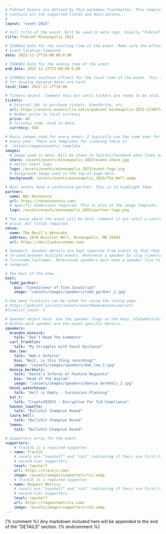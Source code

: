 ```yaml
---
# PubConf Events are defined by this markdown frontmatter. This template
# contains all the supported fields and descriptions.
#
layout: "event-2023"

# Full title of the event. Will be used in meta tags. Usually "PubConf City Year"
title: PubConf Minneapolis 2022

# ISO8601 Date for the starting time of the event. Make sure the offset is in the
# event location timezone.
date: 2022-11-17T19:00:00-6:00

# ISO8601 Date for the ending time of the event.
end_date: 2022-11-17T23:00:00-6:00

# ISO8601 Date (without offset) for the local time of the event. This is used
# for display because dates are hard.
local_time: 2022-11-17T19:00

# Tickets object. Comment this out until tickets are ready to be sold.
tickets:
  # External URL to purchase tickets. Eventbrite, etc.
  url: https://events.eventzilla.net/e/pubconf-minneapolis-2022-2138574280
  # Number price in local currency
  price: 40
  # Currency code. Used in meta.
  currency: USD

# Basic images used for every event. I typically use the same ones for a location
# every year. There are templates for creating these in
# `/assets/images/events/_template`
images:
  # Image used in meta. Will be shown in Twitter/Facebook when links are shared.
  share: /assets/events/minneapolis_2023/event-share.jpg
  # Vector event logo
  logo: /assets/events/minneapolis_2023/event-logo.svg
  # Background Image used in the top-of-page hero.
  background: /assets/events/minneapolis_2023/The_Hell.webp

# Most events have a conference partner. This is to highlight them.
partner:
  name: NDC Minnesota
  url: https://ndcminnesota.com/
  # Specific dimensions required. This is also in the image template.
  logo: /assets/events/minneapolis_2023/partner-logo.png

# The venue where the event will be held. Comment it out until a contract is in
# place. All fields required.
venue:
  name: The Devil's Advocate
  address: 1070 Nicollet Mall, Minneapolis, MN 55403
  url: https://devilsadvocatemn.com/

# Speakers. Speaker details are kept separate from events so that they can be
# re-used between multiple events. Reference a speaker by slug (lowercase,
# firstname_lastname). Referenced speakers must have a speaker file to be
# rendered.

# The host of the show
host:
  todd_gardner:
    bio: "Connoisseur of fine JavaScript"
    image: "/assets/images/speakers/todd_gardner_2.jpg"

# How many finalists can be voted for using the voting page
# https://pubconf.io/vote/?event=<eventName>&hash=<secret>
#finalist_count: 3

# Speaker object hash. Use the speaker slugs as the keys, alphabetically listed.
# Within each speaker are the event-specific details.
speakers:
  brandon_minnick:
    talk: "Don’t Read The Comments"
  carl_franklin:
    talk: "My Struggles with Vocal Dyslexia"
  dan_lew:
    talk: "Web's Inferno"
    bio: "Wait, is this thing recording?"
    image: "/assets/images/speakers/dan_lew_2.jpg"
  donnie_berkholz:
    talk: "Dante's Inferno of Feature Requests"
    bio: "Head of the Asylum"
    image: "/assets/images/speakers/donnie_berkholz_2.jpg"
  heidi_waterhouse:
    talk: "Hell is Empty - Succession Planning"
  kat_t:
    talk: "Crypto2020JS - Encryption For TLA Compliance"
  hannes_lowette:
    talk: "Bullshit Champion Round"
  laura_bell:
    talk: "Bullshit Champion Round"
  lemon:
    talk: "Bullshit Champion Round"

# Supporters array for the event.
supporters:
    # TrackJS is a required supporter.
  - name: TrackJS
    # Levels are "topshelf" and "rail" indicating if their are first-tier or
    # second-tier supporters.
    level: topshelf
    url: https://trackjs.com/
    image: /assets/images/supporters/tjs.webp
    # TrackJS is a required supporter.
  - name: Request Metrics
    # Levels are "topshelf" and "rail" indicating if their are first-tier or
    # second-tier supporters.
    level: topshelf
    url: https://requestmetrics.com/
    image: /assets/images/supporters/rm3.webp
---
```


{% comment %}
Any markdown included here will be appended to the end of the "DETAILS" section.
{% endcomment %}
